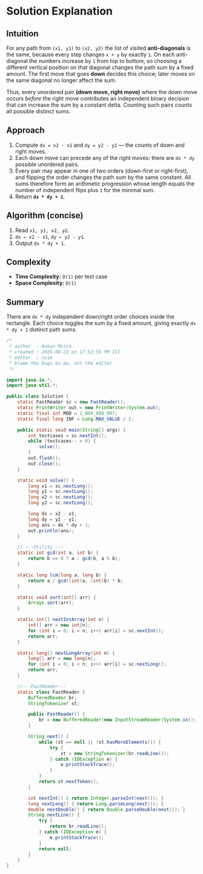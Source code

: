 # Solution Explanation

## Intuition
For any path from `(x1, y1)` to `(x2, y2)` the list of visited **anti-diagonals** is the same, because every step changes `x + y` by exactly `1`. On each anti-diagonal the numbers increase by `1` from top to bottom, so choosing a different vertical position on that diagonal changes the path sum by a fixed amount. The first move that goes **down** decides this choice; later moves on the same diagonal no longer affect the sum.

Thus, every unordered pair **(down move, right move)** where the down move occurs *before* the right move contributes an independent binary decision that can increase the sum by a constant delta. Counting such pairs counts all possible distinct sums.

## Approach
1. Compute `dx = x2 - x1` and `dy = y2 - y1` — the counts of down and right moves.
2. Each down move can precede any of the right moves: there are `dx * dy` possible unordered pairs.
3. Every pair may appear in one of two orders (down-first or right-first), and flipping the order changes the path sum by the same constant. All sums therefore form an arithmetic progression whose length equals the number of independent flips plus `1` for the minimal sum.
4. Return **`dx * dy + 1`**.

## Algorithm (concise)
1. Read `x1, y1, x2, y2`.
2. `dx ← x2 - x1`, `dy ← y2 - y1`.
3. Output `dx * dy + 1`.

## Complexity
- **Time Complexity:** `O(1)` per test case
- **Space Complexity:** `O(1)`

## Summary
There are `dx * dy` independent down/right order choices inside the rectangle. Each choice toggles the sum by a fixed amount, giving exactly `dx * dy + 1` distinct path sums.
```java
/*
 * author  : Ankan Misra
 * created : 2025-08-22 at 17:53:59 PM IST
 * editor  : nvim
 * blame the bugs on me, not the editor
 */

import java.io.*;
import java.util.*;

public class Solution {
    static FastReader sc = new FastReader();
    static PrintWriter out = new PrintWriter(System.out);
    static final int MOD = 1_000_000_007;
    static final long INF = Long.MAX_VALUE / 2;

    public static void main(String[] args) {
        int testcases = sc.nextInt();
        while (testcases-- > 0) {
            solve();
        }
        out.flush();
        out.close();
    }

    static void solve() {
        long x1 = sc.nextLong();
        long y1 = sc.nextLong();
        long x2 = sc.nextLong();
        long y2 = sc.nextLong();

        long dx = x2 - x1;
        long dy = y2 - y1;
        long ans = dx * dy + 1;
        out.println(ans);
    }

    // ---Utility ---
    static int gcd(int a, int b) {
        return b == 0 ? a : gcd(b, a % b);
    }

    static long lcm(long a, long b) {
        return a / gcd((int)a, (int)b) * b;
    }

    static void sort(int[] arr) {
        Arrays.sort(arr);
    }

    static int[] nextIntArray(int n) {
        int[] arr = new int[n];
        for (int i = 0; i < n; i++) arr[i] = sc.nextInt();
        return arr;
    }

    static long[] nextLongArray(int n) {
        long[] arr = new long[n];
        for (int i = 0; i < n; i++) arr[i] = sc.nextLong();
        return arr;
    }

    //---FastReader---
    static class FastReader {
        BufferedReader br;
        StringTokenizer st;

        public FastReader() {
            br = new BufferedReader(new InputStreamReader(System.in));
        }

        String next() {
            while (st == null || !st.hasMoreElements()) {
                try {
                    st = new StringTokenizer(br.readLine());
                } catch (IOException e) {
                    e.printStackTrace();
                }
            }
            return st.nextToken();
        }

        int nextInt() { return Integer.parseInt(next()); }
        long nextLong() { return Long.parseLong(next()); }
        double nextDouble() { return Double.parseDouble(next()); }
        String nextLine() {
            try {
                return br.readLine();
            } catch (IOException e) {
                e.printStackTrace();
            }
            return null;
        }
    }
}
```

